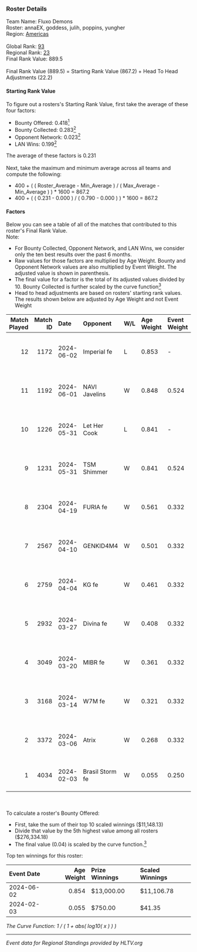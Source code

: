 ### Roster Details<br />
Team Name: Fluxo Demons<br />
Roster: annaEX, goddess, julih, poppins, yungher<br />
Region: [Americas]( ../standings_americas.md)<br />
<br />
Global Rank: [93](../standings_global.md)<br />
Regional Rank: [23]( ../standings_americas.md)<br />
Final Rank Value:  889.5<br />
<br />
Final Rank Value (889.5) = Starting Rank Value (867.2) + Head To Head Adjustments (22.2)<br />

#### Starting Rank Value<br />
To figure out a rosters's Starting Rank Value, first take the average of these four factors:<br />
- Bounty Offered: 0.418[<sup>1</sup>](#table2)
- Bounty Collected: 0.283[<sup>2</sup>](#table1)
- Opponent Network: 0.023[<sup>2</sup>](#table1)
- LAN Wins: 0.199[<sup>2</sup>](#table1)

The average of these factors is 0.231<br />
<br />
Next, take the maximum and minimum average across all teams and compute the following:<br />
- 400 + ( ( Roster_Average - Min_Average ) / ( Max_Average - Min_Average ) ) * 1600 = 867.2
- 400 + ( ( 0.231 - 0.000 ) / ( 0.790 - 0.000 ) ) * 1600 = 867.2


#### Factors<br />
Below you can see a table of all of the matches that contributed to this roster's Final Rank Value.<br />
Note:<br />

- For Bounty Collected, Opponent Network, and LAN Wins, we consider only the ten best results over the past 6 months.
- Raw values for those factors are multiplied by Age Weight. Bounty and Opponent Network values are also multiplied by Event Weight. The adjusted value is shown in parenthesis.
- The final value for a factor is the total of its adjusted values divided by 10. Bounty Collected is further scaled by the curve function[<sup>3</sup>](#curveFunction)
- Head to head adjustments are based on rosters' starting rank values. The results shown below are adjusted by Age Weight and not Event Weight
<span id="table1"></span><br />


| Match Played | Match ID | Date       | Opponent        | W/L | Age Weight | Event Weight | Bounty Collected | Opponent Network | LAN Wins  | H2H Adj. | Roster                                   |
| -: | -: | :- | :- | :- | :- | :- | :- | :- | :- | -: | :- |
|           12 |     1172 | 2024-06-02 | Imperial fe     | L   | 0.853      | -            | -                | -                | -         |    -6.89 | annaEX, goddess, julih, poppins, yungher |
|           11 |     1192 | 2024-06-01 | NAVI Javelins   | W   | 0.848      | 0.524        | 0.035 (0.015)    | 0.227 (0.101)    | 1 (0.848) |    13.33 | annaEX, goddess, julih, poppins, yungher |
|           10 |     1226 | 2024-05-31 | Let Her Cook    | L   | 0.841      | -            | -                | -                | -         |   -11.23 | annaEX, goddess, julih, poppins, yungher |
|            9 |     1231 | 2024-05-31 | TSM Shimmer     | W   | 0.841      | 0.524        | 0.023 (0.010)    | 0.199 (0.087)    | 1 (0.841) |     7.93 | annaEX, goddess, julih, poppins, yungher |
|            8 |     2304 | 2024-04-19 | FURIA fe        | W   | 0.561      | 0.332        | 0.005 (0.001)    | 0.094 (0.018)    | 0 (0.000) |     4.63 | annaEX, goddess, julih, poppins, yungher |
|            7 |     2567 | 2024-04-10 | GENKID4M4       | W   | 0.501      | 0.332        | 0.003 (0.000)    | 0.017 (0.003)    | 0 (0.000) |     2.89 | annaEX, goddess, julih, poppins, yungher |
|            6 |     2759 | 2024-04-04 | KG fe           | W   | 0.461      | 0.332        | 0.002 (0.000)    | 0.006 (0.001)    | 0 (0.000) |     1.74 | annaEX, goddess, julih, poppins, yungher |
|            5 |     2932 | 2024-03-27 | Divina fe       | W   | 0.408      | 0.332        | 0.002 (0.000)    | 0.027 (0.004)    | 0 (0.000) |     2.75 | annaEX, goddess, julih, poppins, yungher |
|            4 |     3049 | 2024-03-20 | MIBR fe         | W   | 0.361      | 0.332        | 0.007 (0.001)    | 0.082 (0.010)    | 0 (0.000) |     2.76 | annaEX, goddess, julih, poppins, yungher |
|            3 |     3168 | 2024-03-14 | W7M fe          | W   | 0.321      | 0.332        | 0.003 (0.000)    | 0.043 (0.005)    | 0 (0.000) |     2.16 | annaEX, goddess, julih, poppins, yungher |
|            2 |     3372 | 2024-03-06 | Atrix           | W   | 0.268      | 0.332        | 0.004 (0.000)    | 0.073 (0.007)    | 0 (0.000) |     1.95 | annaEX, goddess, julih, poppins, yungher |
|            1 |     4034 | 2024-02-03 | Brasil Storm fe | W   | 0.055      | 0.250        | 0.000 (0.000)    | 0.000 (0.000)    | 0 (0.000) |     0.19 | annaEX, goddess, josi, julih, yungher    |

<br />
<span id="table2"></span><br />
To calculate a roster's Bounty Offered:<br />

- First, take the sum of their top 10 scaled winnings ($11,148.13)
- Divide that value by the 5th highest value among all rosters ($276,334.18)
- The final value (0.04) is scaled by the curve function.[<sup>3</sup>](#curveFunction)

Top ten winnings for this roster:<br />

| Event Date | Age Weight | Prize Winnings | Scaled Winnings |
| :- | -: | :- | :- |
| 2024-06-02 |      0.854 | $13,000.00     | $11,106.78      |
| 2024-02-03 |      0.055 | $750.00        | $41.35          |


<span id="curveFunction"></span>_The Curve Function: 1 / ( 1 + abs( log10( x ) ) )_<br />

---
_Event data for Regional Standings provided by HLTV.org_<br />
